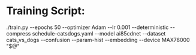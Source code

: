 # Training Script:
./train.py --epochs 50 --optimizer Adam --lr 0.001 --deterministic --compress schedule-catsdogs.yaml --model ai85cdnet --dataset cats_vs_dogs --confusion --param-hist --embedding --device MAX78000 "$@"
